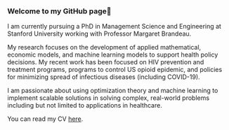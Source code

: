 <!--
**Gqia189/Gqia189** is a ✨ _special_ ✨ repository because its `README.md` (this file) appears on your GitHub profile.

Here are some ideas to get you started:

- 🔭 I’m currently working on ...
- 🌱 I’m currently learning ...
- 👯 I’m looking to collaborate on ...
- 🤔 I’m looking for help with ...
- 💬 Ask me about ...
- 📫 How to reach me: ...
- 😄 Pronouns: ...
- ⚡ Fun fact: ...
-->


### Welcome to my GitHub page👋

I am currently pursuing a PhD in Management Science and Engineering at Stanford University working with Professor Margaret Brandeau. 

My research focuses on the development of applied mathematical, economic models, and machine learning models to support health policy decisions. My recent work has been focused on HIV prevention and treatment programs, programs to control US opioid epidemic, and policies for minimizing spread of infectious diseases (including COVID-19).

I am passionate about using optimization theory and machine learning to implement scalable solutions in solving complex, real-world problems including but not limited to applications in healthcare.

You can read my CV [here](https://gqia189.github.io/files/cv.pdf).

